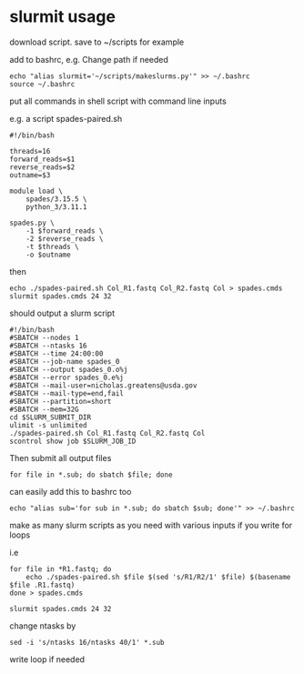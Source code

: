 # slurmit usage

download script. save to ~/scripts for example

add to bashrc, e.g. Change path if needed
```
echo "alias slurmit='~/scripts/makeslurms.py'" >> ~/.bashrc
source ~/.bashrc
```

put all commands in shell script with command line inputs

e.g. a script spades-paired.sh

```
#!/bin/bash

threads=16
forward_reads=$1
reverse_reads=$2
outname=$3

module load \
    spades/3.15.5 \
    python_3/3.11.1

spades.py \
    -1 $forward_reads \
    -2 $reverse_reads \
    -t $threads \
    -o $outname
```

then 
```
echo ./spades-paired.sh Col_R1.fastq Col_R2.fastq Col > spades.cmds
slurmit spades.cmds 24 32
```
should output a slurm script
```
#!/bin/bash
#SBATCH --nodes 1
#SBATCH --ntasks 16
#SBATCH --time 24:00:00
#SBATCH --job-name spades_0
#SBATCH --output spades_0.o%j
#SBATCH --error spades_0.e%j
#SBATCH --mail-user=nicholas.greatens@usda.gov
#SBATCH --mail-type=end,fail
#SBATCH --partition=short
#SBATCH --mem=32G
cd $SLURM_SUBMIT_DIR
ulimit -s unlimited
./spades-paired.sh Col_R1.fastq Col_R2.fastq Col
scontrol show job $SLURM_JOB_ID
```
Then submit all output files
```
for file in *.sub; do sbatch $file; done
```
can easily add this to bashrc too
```
echo "alias sub='for sub in *.sub; do sbatch $sub; done'" >> ~/.bashrc
```

make as many slurm scripts as you need with various inputs if you write for loops

i.e 
```
for file in *R1.fastq; do 
    echo ./spades-paired.sh $file $(sed 's/R1/R2/1' $file) $(basename $file .R1.fastq)
done > spades.cmds

slurmit spades.cmds 24 32
```

change ntasks by
```
sed -i 's/ntasks 16/ntasks 40/1' *.sub
```

write loop if needed
